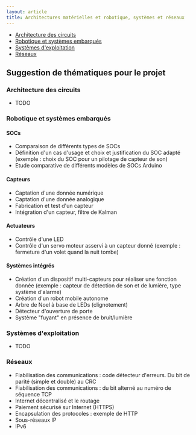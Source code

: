 ```yaml
---
layout: article
title: Architectures matérielles et robotique, systèmes et réseaux
---
```


- [Architecture des circuits](./archi)
- [Robotique et systèmes embarqués](./robot)
- [Systèmes d'exploitation](#)
- [Réseaux](https://moodle1.u-bordeaux.fr/course/view.php?id=4713)

## Suggestion de thématiques pour le projet

### Architecture des circuits
- TODO

### Robotique et systèmes embarqués

#### SOCs

- Comparaison de différents types de SOCs
- Définition d'un cas d'usage et choix et justification du SOC adapté (exemple : choix du SOC pour un pilotage de capteur de son)
- Etude comparative de différents modèles de SOCs Arduino

#### Capteurs

- Captation d'une donnée numérique
- Captation d'une donnée analogique
- Fabrication et test d'un capteur
- Intégration d'un capteur, filtre de Kalman

#### Actuateurs

- Contrôle d'une LED
- Contrôle d'un servo moteur asservi à un capteur donné (exemple : fermeture d'un volet quand la nuit tombe)

#### Systèmes intégrés

- Création d'un dispositif multi-capteurs pour réaliser une fonction donnée (exemple : capteur de détection de son et de lumière, type système d'alarme)
- Création d'un robot mobile autonome
- Arbre de Noel à base de LEDs (clignotement)
- Détecteur d'ouverture de porte
- Système "fuyant" en présence de bruit/lumière

### Systèmes d'exploitation
- TODO

### Réseaux
- Fiabilisation des communications : code détecteur d'erreurs. Du bit de parité (simple et double) au CRC
- Fiabilisation des communications : du bit alterné au numéro de séquence TCP
- Internet décentralisé et le routage
- Paiement sécurisé sur Internet (HTTPS)
- Encapsulation des protocoles : exemple de HTTP
- Sous-réseaux IP
- IPv6